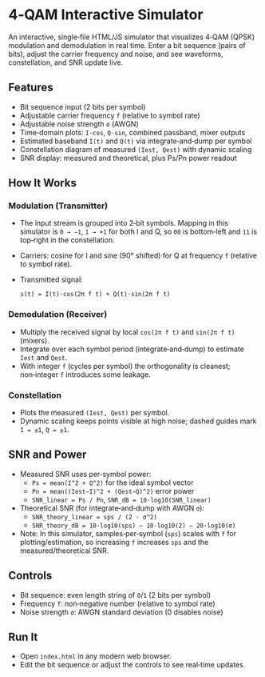 # 4‑QAM Interactive Simulator

An interactive, single‑file HTML/JS simulator that visualizes 4‑QAM (QPSK) modulation and demodulation in real time. Enter a bit sequence (pairs of bits), adjust the carrier frequency and noise, and see waveforms, constellation, and SNR update live.

## Features

- Bit sequence input (2 bits per symbol)
- Adjustable carrier frequency `f` (relative to symbol rate)
- Adjustable noise strength `σ` (AWGN)
- Time‑domain plots: `I·cos`, `Q·sin`, combined passband, mixer outputs
- Estimated baseband `I(t)` and `Q(t)` via integrate‑and‑dump per symbol
- Constellation diagram of measured `(Iest, Qest)` with dynamic scaling
- SNR display: measured and theoretical, plus Ps/Pn power readout

## How It Works

### Modulation (Transmitter)

- The input stream is grouped into 2‑bit symbols. Mapping in this simulator is `0 → −1`, `1 → +1` for both I and Q, so `00` is bottom‑left and `11` is top‑right in the constellation.
- Carriers: cosine for I and sine (90° shifted) for Q at frequency `f` (relative to symbol rate).
- Transmitted signal:

  `s(t) = I(t)·cos(2π f t) + Q(t)·sin(2π f t)`

### Demodulation (Receiver)

- Multiply the received signal by local `cos(2π f t)` and `sin(2π f t)` (mixers).
- Integrate over each symbol period (integrate‑and‑dump) to estimate `Iest` and `Qest`.
- With integer `f` (cycles per symbol) the orthogonality is cleanest; non‑integer `f` introduces some leakage.

### Constellation

- Plots the measured `(Iest, Qest)` per symbol.
- Dynamic scaling keeps points visible at high noise; dashed guides mark `I = ±1`, `Q = ±1`.

## SNR and Power

- Measured SNR uses per‑symbol power:
  - `Ps = mean(I^2 + Q^2)` for the ideal symbol vector
  - `Pn = mean((Iest−I)^2 + (Qest−Q)^2)` error power
  - `SNR_linear = Ps / Pn`, `SNR_dB = 10·log10(SNR_linear)`
- Theoretical SNR (for integrate‑and‑dump with AWGN `σ`):
  - `SNR_theory_linear = sps / (2 · σ^2)`
  - `SNR_theory_dB = 10·log10(sps) − 10·log10(2) − 20·log10(σ)`
- Note: In this simulator, samples‑per‑symbol (`sps`) scales with `f` for plotting/estimation, so increasing `f` increases `sps` and the measured/theoretical SNR.

## Controls

- Bit sequence: even length string of `0`/`1` (2 bits per symbol)
- Frequency `f`: non‑negative number (relative to symbol rate)
- Noise strength `σ`: AWGN standard deviation (0 disables noise)

## Run It

- Open `index.html` in any modern web browser.
- Edit the bit sequence or adjust the controls to see real‑time updates.
